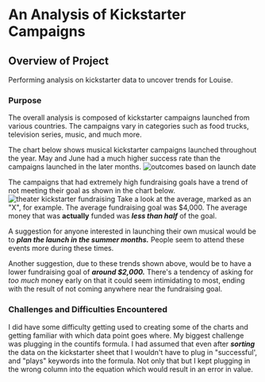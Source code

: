 # An Analysis of Kickstarter Campaigns
## Overview of Project
Performing analysis on kickstarter data to uncover trends for Louise.

### Purpose
The overall analysis is composed of kickstarter campaigns launched from various countries. The campaigns vary in categories such as food trucks, television series, music, and much more.

The chart below shows musical kickstarter campaigns launched throughout the year. May and June had a much higher success rate than the campaigns launched in the later months.
![outcomes based on launch date](https://user-images.githubusercontent.com/110702997/185024477-285ec222-a0d9-40f1-a2fc-01585f7f7b17.png)

The campaigns that had extremely high fundraising goals have a trend of not meeting their goal as shown in the chart below.
![theater kickstarter fundraising](https://user-images.githubusercontent.com/110702997/185025810-394ac708-f6f0-4ee3-b84b-cdfaff0650dd.png)
Take a look at the average, marked as an "X", for example. The average fundraising goal was $4,000. The average money that was **actually** funded was ***less than half*** of the goal.


A suggestion for anyone interested in launching their own musical would be to ***plan the launch in the summer months.*** People seem to attend these events more during these times. 

Another suggestion, due to these trends shown above, would be to have a lower fundraising goal of ***around $2,000.*** There's a tendency of asking for *too much* money early on that it could seem intimidating to most, ending with the result of not coming anywhere near the fundraising goal.

### Challenges and Difficulties Encountered

I did have some difficulty getting used to creating some of the charts and getting familiar with which data point goes where. My biggest challenge was plugging in the countifs formula. I had assumed that even after ***sorting*** the data on the kickstarter sheet that I wouldn't have to plug in "successful', and "plays" keywords into the formula. Not only that but I kept plugging in the wrong column into the equation which would result in an error in value.

